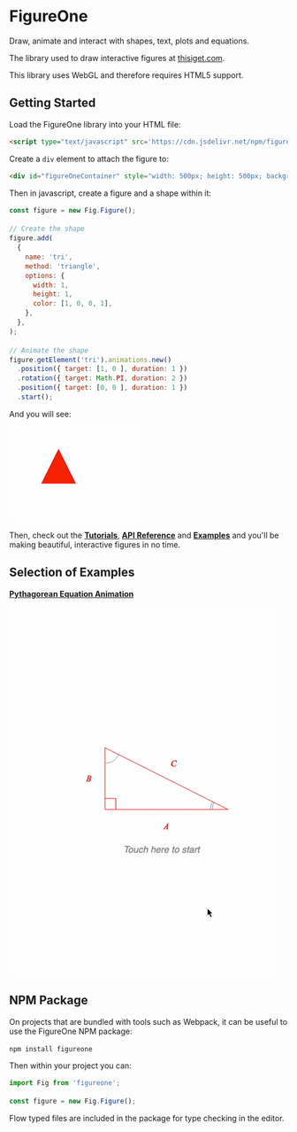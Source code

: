 # FigureOne

Draw, animate and interact with shapes, text, plots and equations.

The library used to draw interactive figures at <a href="https://www.thisiget.com">thisiget.com</a>.

This library uses WebGL and therefore requires HTML5 support.

## Getting Started

Load the FigureOne library into your HTML file:

```html
<script type="text/javascript" src='https://cdn.jsdelivr.net/npm/figureone@0.3.6/figureone.min.js'></script>
```

Create a `div` element to attach the figure to:
```html
<div id="figureOneContainer" style="width: 500px; height: 500px; background-color: white;"></div>
```

Then in javascript, create a figure and a shape within it:

```js
const figure = new Fig.Figure();

// Create the shape
figure.add(
  {
    name: 'tri',
    method: 'triangle',
    options: {
      width: 1,
      height: 1,
      color: [1, 0, 0, 1],
    },
  },
);

// Animate the shape
figure.getElement('tri').animations.new()
  .position({ target: [1, 0 ], duration: 1 })
  .rotation({ target: Math.PI, duration: 2 })
  .position({ target: [0, 0 ], duration: 1 })
  .start();
```

And you will see:

![](./docs/example.gif)

Then, check out the **[Tutorials](https://github.com/airladon/FigureOne/tree/master/tutorials)**, **[API Reference](https://airladon.github.io/FigureOne/.)** and **[Examples](https://github.com/airladon/FigureOne/tree/master/tutorials)** and you'll be making beautiful, interactive figures in no time.

## Selection of Examples
**[Pythagorean Equation Animation](https://github.com/airladon/FigureOne/tree/master/examples/Pythagorean%20Theorem)**

![](examples/Pythagorean%20Theorem/example.gif)


## NPM Package

On projects that are bundled with tools such as Webpack, it can be useful to use the FigureOne NPM package:

`npm install figureone`

Then within your project you can:

```js
import Fig from 'figureone';

const figure = new Fig.Figure();
```

Flow typed files are included in the package for type checking in the editor.

